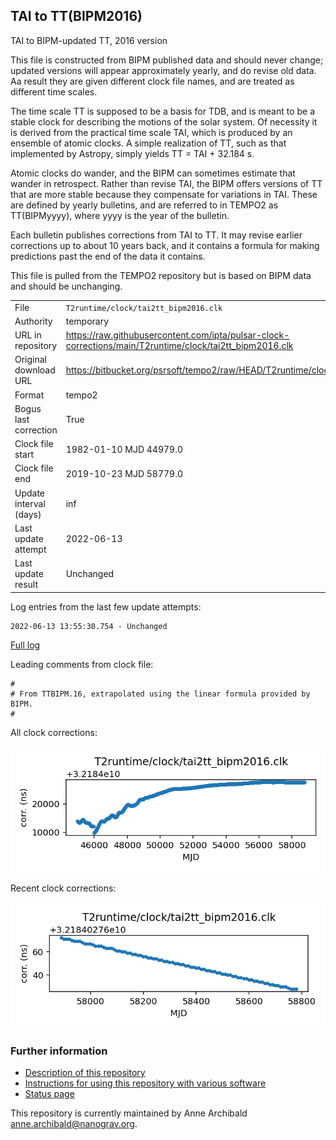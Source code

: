 
## TAI to TT(BIPM2016)

TAI to BIPM-updated TT, 2016 version

This file is constructed from BIPM published data and should
never change; updated versions will appear approximately
yearly, and do revise old data. Aa result they are given different
clock file names, and are treated as different time scales.

The time scale TT is supposed to be a basis for TDB, and is meant
to be a stable clock for describing the motions of the solar system.
Of necessity it is derived from the practical time scale TAI,
which is produced by an ensemble of atomic clocks. A simple
realization of TT, such as that implemented by Astropy,
simply yields TT = TAI + 32.184 s.

Atomic clocks do wander, and the BIPM can sometimes estimate
that wander in retrospect.  Rather than revise TAI, the BIPM
offers versions of TT that are more stable because they
compensate for variations in TAI. These are defined by yearly
bulletins, and are referred to in TEMPO2 as TT(BIPMyyyy), where
yyyy is the year of the bulletin.

Each bulletin publishes corrections from TAI to TT. It may
revise earlier corrections up to about 10 years back, and it
contains a formula for making predictions past the end of the
data it contains.

This file is pulled from the TEMPO2 repository but is based on
BIPM data and should be unchanging.

|     |     |
|:--- |:--- |
| File | `T2runtime/clock/tai2tt_bipm2016.clk` |
| Authority | temporary |
| URL in repository | <https://raw.githubusercontent.com/ipta/pulsar-clock-corrections/main/T2runtime/clock/tai2tt_bipm2016.clk> |
| Original download URL | <https://bitbucket.org/psrsoft/tempo2/raw/HEAD/T2runtime/clock/tai2tt_bipm2016.clk> |
| Format | tempo2 |
| Bogus last correction | True |
| Clock file start | 1982-01-10 MJD 44979.0 |
| Clock file end | 2019-10-23 MJD 58779.0 |
| Update interval (days) | inf |
| Last update attempt | 2022-06-13 |
| Last update result | Unchanged |

Log entries from the last few update attempts:
```
2022-06-13 13:55:30.754 - Unchanged
```
[Full log](https://raw.githubusercontent.com/ipta/pulsar-clock-corrections/main/log/T2runtime/clock/tai2tt_bipm2016.clk.log)

Leading comments from clock file:

    #
    # From TTBIPM.16, extrapolated using the linear formula provided by BIPM.
    #



All clock corrections:

![plot of all clock corrections](tai2tt_bipm2016.clk.png "All corrections")

Recent clock corrections:

![plot of recent clock corrections](tai2tt_bipm2016.clk.short.png "Recent corrections")


### Further information

- [Description of this repository](index.html)
- [Instructions for using this repository with various software](instructions.html)
- [Status page](status.html)



This repository is currently maintained by Anne Archibald <anne.archibald@nanograv.org>.

